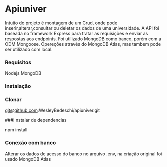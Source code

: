 # Apiuniver

Intuito do projeto é montagem de um Crud, onde pode inserir,alterar,consultar ou deletar os dados de uma universidade. A API foi baseada no framework Express para tratar as requisições e enviar as respostas aos endpoints.
Foi utilizado MongoDB como banco, porém com a ODM Mongoose.
Opereções através do MongoDB Atlas, mas tambem pode ser utilizado com local.

### Requisitos

Nodejs
MongoDB

### Instalação

### Clonar

git@github.com:WesleyBedeschi/apiuniver.git

###I nstalar de dependencias

npm install

### Conexão com banco

Alterar os dados de acesso do banco no arquivo .env, na criação original foi usado MongoDB Atlas
